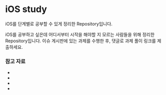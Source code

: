 # iOS study
iOS를 단계별로 공부할 수 있게 정리한 Repository입니다.

iOS를 공부하고 싶은데 어디서부터 시작을 해야할 지 모르는 사람들을 위해 정리한 Repository입니다.
이슈 게시판에 있는 과제를 수행한 후, 
댓글로 과제 풀이 링크를 제출하세요.

### 참고 자료
- []()
- []()   
- []()
- []()  
